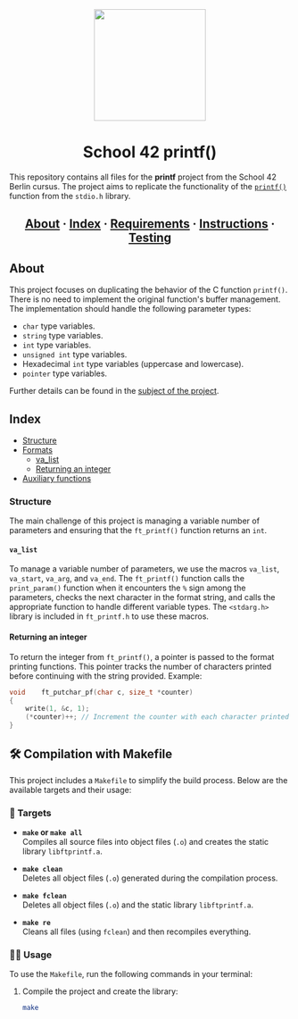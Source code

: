 <div id="header" align="center">
  <img src="https://media.giphy.com/media/QXJd9XVrgJuDFhhcOX/giphy.gif" width="200"/>
</div>

<h1 align="center">School 42 printf()</h1>

This repository contains all files for the __printf__ project from the School 42 Berlin cursus. The project aims to replicate the functionality of the [`printf()`](https://es.wikipedia.org/wiki/Printf) function from the `stdio.h` library.

<h2 align="center">
	<a href="#about">About</a>
	<span> · </span>
	<a href="#index">Index</a>
	<span> · </span>
	<a href="#requirements">Requirements</a>
	<span> · </span>
	<a href="#instructions">Instructions</a>
	<span> · </span>
	<a href="#testing">Testing</a>
</h2>

## About
This project focuses on duplicating the behavior of the C function `printf()`. There is no need to implement the original function's buffer management. The implementation should handle the following parameter types:

- `char` type variables.
- `string` type variables.
- `int` type variables.
- `unsigned int` type variables.
- Hexadecimal `int` type variables (uppercase and lowercase).
- `pointer` type variables.

Further details can be found in the [subject of the project](https://github.com/mukhammadsiddiq/42Berlin_Guideline/blob/main/printf.es.subject.pdf).

## Index
- [Structure](#structure)
- [Formats](#formats)
	- [va_list](#va_list)
	- [Returning an integer](#returning-an-integer)
- [Auxiliary functions](#auxiliary-functions)

### Structure
The main challenge of this project is managing a variable number of parameters and ensuring that the `ft_printf()` function returns an `int`.

#### `va_list`
To manage a variable number of parameters, we use the macros `va_list`, `va_start`, `va_arg`, and `va_end`. The `ft_printf()` function calls the `print_param()` function when it encounters the `%` sign among the parameters, checks the next character in the format string, and calls the appropriate function to handle different variable types. The `<stdarg.h>` library is included in `ft_printf.h` to use these macros.

#### Returning an integer
To return the integer from `ft_printf()`, a pointer is passed to the format printing functions. This pointer tracks the number of characters printed before continuing with the string provided. Example:

```c
void	ft_putchar_pf(char c, size_t *counter)
{
	write(1, &c, 1);
	(*counter)++; // Increment the counter with each character printed
}
```
## 🛠️ Compilation with Makefile

This project includes a `Makefile` to simplify the build process. Below are the available targets and their usage:

### 🎯 Targets

- **`make` or `make all`**  
  Compiles all source files into object files (`.o`) and creates the static library `libftprintf.a`.

- **`make clean`**  
  Deletes all object files (`.o`) generated during the compilation process.

- **`make fclean`**  
  Deletes all object files (`.o`) and the static library `libftprintf.a`.

- **`make re`**  
  Cleans all files (using `fclean`) and then recompiles everything.

### 🧑‍💻 Usage

To use the `Makefile`, run the following commands in your terminal:

1. Compile the project and create the library:
   ```bash
   make
